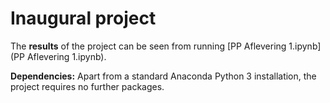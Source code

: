 # Inaugural project

The **results** of the project can be seen from running [PP Aflevering 1.ipynb](PP Aflevering 1.ipynb).

**Dependencies:** Apart from a standard Anaconda Python 3 installation, the project requires no further packages.
